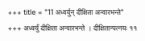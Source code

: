 +++
title = "11 अध्वर्युन् दीक्षिता अन्वारभन्ते"

+++
अध्वर्युं दीक्षिता अन्वारभन्ते । दीक्षितान्पत्नयः ११